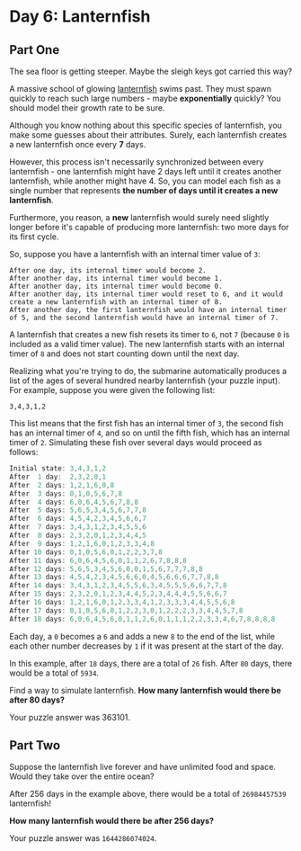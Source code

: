 # Day 6: Lanternfish

## Part One

The sea floor is getting steeper. Maybe the sleigh keys got carried this way?

A massive school of glowing [lanternfish](https://en.wikipedia.org/wiki/Lanternfish) swims past. They must spawn quickly to reach such large numbers - maybe **exponentially** quickly? You should model their growth rate to be sure.

Although you know nothing about this specific species of lanternfish, you make some guesses about their attributes. Surely, each lanternfish creates a new lanternfish once every **7** days.

However, this process isn't necessarily synchronized between every lanternfish - one lanternfish might have 2 days left until it creates another lanternfish, while another might have 4. So, you can model each fish as a single number that represents **the number of days until it creates a new lanternfish**.

Furthermore, you reason, a **new** lanternfish would surely need slightly longer before it's capable of producing more lanternfish: two more days for its first cycle.

So, suppose you have a lanternfish with an internal timer value of `3`:

    After one day, its internal timer would become 2.
    After another day, its internal timer would become 1.
    After another day, its internal timer would become 0.
    After another day, its internal timer would reset to 6, and it would create a new lanternfish with an internal timer of 8.
    After another day, the first lanternfish would have an internal timer of 5, and the second lanternfish would have an internal timer of 7.

A lanternfish that creates a new fish resets its timer to `6`, not `7` (because `0` is included as a valid timer value). The new lanternfish starts with an internal timer of `8` and does not start counting down until the next day.

Realizing what you're trying to do, the submarine automatically produces a list of the ages of several hundred nearby lanternfish (your puzzle input). For example, suppose you were given the following list:

`3,4,3,1,2`

This list means that the first fish has an internal timer of `3`, the second fish has an internal timer of `4`, and so on until the fifth fish, which has an internal timer of `2`. Simulating these fish over several days would proceed as follows:
```c
Initial state: 3,4,3,1,2
After  1 day:  2,3,2,0,1
After  2 days: 1,2,1,6,0,8
After  3 days: 0,1,0,5,6,7,8
After  4 days: 6,0,6,4,5,6,7,8,8
After  5 days: 5,6,5,3,4,5,6,7,7,8
After  6 days: 4,5,4,2,3,4,5,6,6,7
After  7 days: 3,4,3,1,2,3,4,5,5,6
After  8 days: 2,3,2,0,1,2,3,4,4,5
After  9 days: 1,2,1,6,0,1,2,3,3,4,8
After 10 days: 0,1,0,5,6,0,1,2,2,3,7,8
After 11 days: 6,0,6,4,5,6,0,1,1,2,6,7,8,8,8
After 12 days: 5,6,5,3,4,5,6,0,0,1,5,6,7,7,7,8,8
After 13 days: 4,5,4,2,3,4,5,6,6,0,4,5,6,6,6,7,7,8,8
After 14 days: 3,4,3,1,2,3,4,5,5,6,3,4,5,5,5,6,6,7,7,8
After 15 days: 2,3,2,0,1,2,3,4,4,5,2,3,4,4,4,5,5,6,6,7
After 16 days: 1,2,1,6,0,1,2,3,3,4,1,2,3,3,3,4,4,5,5,6,8
After 17 days: 0,1,0,5,6,0,1,2,2,3,0,1,2,2,2,3,3,4,4,5,7,8
After 18 days: 6,0,6,4,5,6,0,1,1,2,6,0,1,1,1,2,2,3,3,4,6,7,8,8,8,8
```
Each day, a `0` becomes a `6` and adds a new `8` to the end of the list, while each other number decreases by `1` if it was present at the start of the day.

In this example, after `18` days, there are a total of `26` fish. After `80` days, there would be a total of `5934`.

Find a way to simulate lanternfish. **How many lanternfish would there be after 80 days?**

Your puzzle answer was 363101.

## Part Two

Suppose the lanternfish live forever and have unlimited food and space. Would they take over the entire ocean?

After 256 days in the example above, there would be a total of `26984457539` lanternfish!

**How many lanternfish would there be after 256 days?**

Your puzzle answer was `1644286074024`.